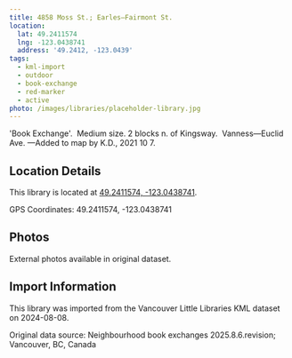 ```yaml
---
title: 4858 Moss St.; Earles—Fairmont St.
location:
  lat: 49.2411574
  lng: -123.0438741
  address: '49.2412, -123.0439'
tags:
  - kml-import
  - outdoor
  - book-exchange
  - red-marker
  - active
photo: /images/libraries/placeholder-library.jpg
---
```

'Book Exchange'.  Medium size.
2 blocks n. of Kingsway.  Vanness—Euclid Ave.
—Added to map by K.D., 2021 10 7.  

## Location Details

This library is located at [49.2411574, -123.0438741](https://www.google.com/maps?q=49.2411574,-123.0438741).

GPS Coordinates: 49.2411574, -123.0438741

## Photos

External photos available in original dataset.

## Import Information

This library was imported from the Vancouver Little Libraries KML dataset on 2024-08-08.

Original data source: Neighbourhood book exchanges 2025.8.6.revision; Vancouver, BC, Canada
